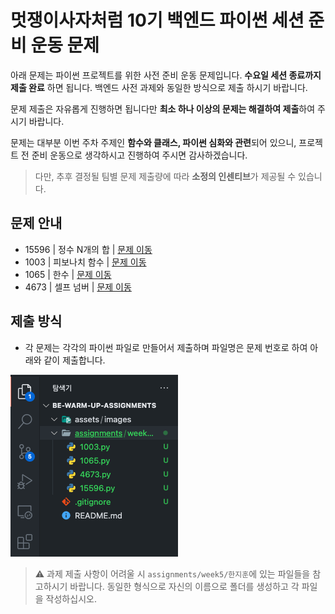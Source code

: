 # 멋쟁이사자처럼 10기 백엔드 파이썬 세션 준비 운동 문제



아래 문제는 파이썬 프로젝트를 위한 사전 준비 운동 문제입니다. **수요일 세션 종료까지 제출 완료** 하면 됩니다. 백엔드 사전 과제와 동일한 방식으로 제출 하시기 바랍니다.



문제 제출은 자유롭게 진행하면 됩니다만 **최소 하나 이상의 문제는 해결하여 제출**하여 주시기 바랍니다.



문제는 대부분 이번 주차 주제인 **함수와 클래스, 파이썬 심화와 관련**되어 있으니, 프로젝트 전 준비 운동으로 생각하시고 진행하여 주시면 감사하겠습니다.



> 다만, 추후 결정될 팀별 문제 제출량에 따라 **소정의 인센티브**가 제공될 수 있습니다.



## 문제 안내



- 15596 | 정수 N개의 합 | [문제 이동](https://www.acmicpc.net/problem/15596)
- 1003 | 피보나치 함수 | [문제 이동](https://www.acmicpc.net/problem/1003)
- 1065 | 한수 | [문제 이동](https://www.acmicpc.net/problem/1065)
- 4673 | 셀프 넘버 | [문제 이동](https://www.acmicpc.net/problem/4673)



## 제출 방식


- 각 문제는 각각의 파이썬 파일로 만들어서 제출하며 파일명은 문제 번호로 하여 아래와 같이 제출합니다.

![1](https://github.com/Likelion-Inha-10/be-warm-up-assignments/blob/main/assets/images/1.png)

> ⚠️ 과제 제출 사항이 어려울 시 `assignments/week5/한지훈`에 있는 파일들을 참고하시기 바랍니다. 동일한 형식으로 자신의 이름으로 폴더를 생성하고 각 파일을 작성하십시오.
